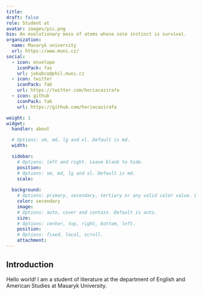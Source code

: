 ```yaml
---
title: 
draft: false
role: Student at
avatar: images/pic.png
bio: An evolutionary mass of atoms whose sole instinct is survival.
organization:
  name: Masaryk university
  url: https://www.muni.cz/
social:
  - icon: envelope
    iconPack: fas
    url: jakubco@phil.muni.cz
  - icon: twitter
    iconPack: fab
    url: https://twitter.com/horiacazirafa
  - icon: github
    iconPack: fab
    url: https://github.com/horiacazirafa

weight: 1
widget:
  handler: about

  # Options: sm, md, lg and xl. Default is md.
  width:

  sidebar:
    # Options: left and right. Leave blank to hide.
    position:
    # Options: sm, md, lg and xl. Default is md.
    scale:
  
  background:
    # Options: primary, secondary, tertiary or any valid color value. Default is primary.
    color: secondary
    image:
    # Options: auto, cover and contain. Default is auto.
    size:
    # Options: center, top, right, bottom, left.
    position:
    # Options: fixed, local, scroll.
    attachment: 
---
```


## Introduction

Hello world! I am a student of literature at the department of English and American Studies at Masaryk University.

